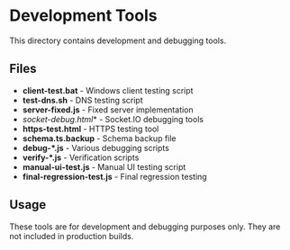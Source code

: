 # Development Tools

This directory contains development and debugging tools.

## Files

- **client-test.bat** - Windows client testing script
- **test-dns.sh** - DNS testing script
- **server-fixed.js** - Fixed server implementation
- **socket-debug*.html** - Socket.IO debugging tools
- **https-test.html** - HTTPS testing tool
- **schema.ts.backup** - Schema backup file
- **debug-*.js** - Various debugging scripts
- **verify-*.js** - Verification scripts
- **manual-ui-test.js** - Manual UI testing script
- **final-regression-test.js** - Final regression testing

## Usage

These tools are for development and debugging purposes only.
They are not included in production builds.
